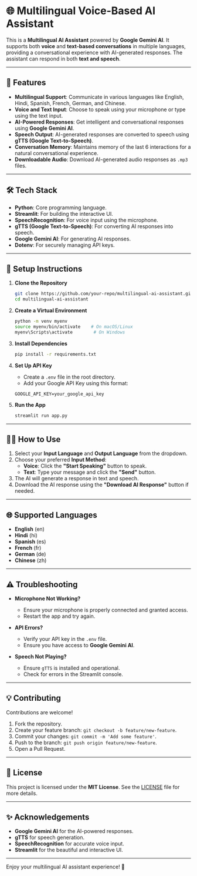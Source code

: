 # 🌐 Multilingual Voice-Based AI Assistant

This is a **Multilingual AI Assistant** powered by **Google Gemini AI**. It supports both **voice** and **text-based conversations** in multiple languages, providing a conversational experience with AI-generated responses. The assistant can respond in both **text and speech**.

---

## 🚀 **Features**
- **Multilingual Support**: Communicate in various languages like English, Hindi, Spanish, French, German, and Chinese.
- **Voice and Text Input**: Choose to speak using your microphone or type using the text input.
- **AI-Powered Responses**: Get intelligent and conversational responses using **Google Gemini AI**.
- **Speech Output**: AI-generated responses are converted to speech using **gTTS (Google Text-to-Speech)**.
- **Conversation Memory**: Maintains memory of the last 6 interactions for a natural conversational experience.
- **Downloadable Audio**: Download AI-generated audio responses as `.mp3` files.

---

## 🛠 **Tech Stack**
- **Python**: Core programming language.
- **Streamlit**: For building the interactive UI.
- **SpeechRecognition**: For voice input using the microphone.
- **gTTS (Google Text-to-Speech)**: For converting AI responses into speech.
- **Google Gemini AI**: For generating AI responses.
- **Dotenv**: For securely managing API keys.

---

## 🔎 **Setup Instructions**

1. **Clone the Repository**  
    ```bash
    git clone https://github.com/your-repo/multilingual-ai-assistant.git
    cd multilingual-ai-assistant
    ```

2. **Create a Virtual Environment**  
    ```bash
    python -m venv myenv
    source myenv/bin/activate    # On macOS/Linux
    myenv\Scripts\activate        # On Windows
    ```

3. **Install Dependencies**  
    ```bash
    pip install -r requirements.txt
    ```

4. **Set Up API Key**  
    - Create a `.env` file in the root directory.  
    - Add your Google API Key using this format:  
    ```env
    GOOGLE_API_KEY=your_google_api_key
    ```

5. **Run the App**  
    ```bash
    streamlit run app.py
    ```

---

## 🧑‍💻 **How to Use**

1. Select your **Input Language** and **Output Language** from the dropdown.  
2. Choose your preferred **Input Method**:  
    - **Voice**: Click the **"Start Speaking"** button to speak.  
    - **Text**: Type your message and click the **"Send"** button.  
3. The AI will generate a response in text and speech.  
4. Download the AI response using the **"Download AI Response"** button if needed.  

---

## 🌐 **Supported Languages**
- **English** (en)  
- **Hindi** (hi)  
- **Spanish** (es)  
- **French** (fr)  
- **German** (de)  
- **Chinese** (zh)  

---

## ⚠️ **Troubleshooting**

- **Microphone Not Working?**  
    - Ensure your microphone is properly connected and granted access.  
    - Restart the app and try again.  

- **API Errors?**  
    - Verify your API key in the `.env` file.  
    - Ensure you have access to **Google Gemini AI**.  

- **Speech Not Playing?**  
    - Ensure `gTTS` is installed and operational.  
    - Check for errors in the Streamlit console.  

---

## 💡 **Contributing**

Contributions are welcome!  
1. Fork the repository.  
2. Create your feature branch: `git checkout -b feature/new-feature`.  
3. Commit your changes: `git commit -m 'Add some feature'`.  
4. Push to the branch: `git push origin feature/new-feature`.  
5. Open a Pull Request.  

---

## 📜 **License**

This project is licensed under the **MIT License**. See the [LICENSE](LICENSE) file for more details.

---

## ✨ **Acknowledgements**
- **Google Gemini AI** for the AI-powered responses.  
- **gTTS** for speech generation.  
- **SpeechRecognition** for accurate voice input.  
- **Streamlit** for the beautiful and interactive UI.  

---

Enjoy your multilingual AI assistant experience! 🚀
